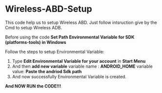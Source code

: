 # Wireless-ABD-Setup
This code help us to setup Wireless ABD.
Just follow intsruction give by the Cmd to setup Wireless ADB.

Before using the code **Set Path Environmental Variable for SDK (platforms-tools) in Windows**

Follow the steps to setup Environmental Variable:
1) Type **Edit Environmental Variable for your account** in **Start Menu**
2) And then **add new variable**
           variable name : **ANDROID_HOME**
           variable value: **Paste the andriod Sdk path**
3) And now successfully Environmental Variable is created.

**And NOW RUN the CODE!!!**
